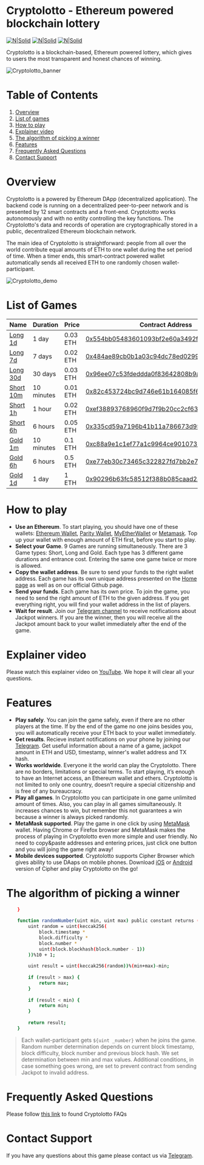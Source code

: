 # Cryptolotto - Ethereum powered blockchain lottery

[![N|Solid](https://github.com/cryptolotto/Cryptolotto/blob/master/Powered%20by%20ETH.png?raw=true)](https://www.ethereum.org) [![N|Solid](https://github.com/cryptolotto/Cryptolotto/blob/master/Made%20by%20Erde.png?raw=true)](https://t.me/erdegroup) [![N|Solid](https://github.com/cryptolotto/Cryptolotto/blob/master/Play%20Cryptolotto.png?raw=true)](https://cryptolotto.cc)

Cryptolotto is a blockchain-based, Ethereum powered lottery, which gives to users the most transparent and honest chances of winning.

![Cryptolotto_banner](https://github.com/cryptolotto/Cryptolotto/blob/master/GitHub%20banner.png?raw=true)
# Table of Contents
1. [Overview](#overview)
2. [List of games](#list-of-games)
3. [How to play](#how-to-play)
4. [Explainer video](#explainer-video)
5. [The algorithm of picking a winner](#the-algorithm-of-picking-a-winner)
6. [Features](#features)
7. [Frequently Asked Questions](#frequently-asked-questions)
8. [Contact Support](#contact-support)

# Overview
Cryptolotto is a powered by Ethereum DApp (decentralized application). The backend code is running on a decentralized peer-to-peer network and is presented by 12 smart contracts and a front-end. Cryptolotto works autonomously and with no entity controlling the key functions. The Cryptolotto's data and records of operation are cryptographically stored in a public, decentralized Ethereum blockchain network.

The main idea of Cryptolotto is straightforward: people from all over the world contribute equal amounts of ETH to one wallet during the set period of time. When a timer ends, this smart-contract powered wallet automatically sends all received ETH to one randomly chosen wallet-participant.

![Cryptolotto_demo](https://github.com/cryptolotto/Cryptolotto/blob/master/demo%20Cryptolotto.gif?raw=true)

# List of Games
| Name | Duration | Price |Contract Address |
| ------ | ------ | ------ | ------ |
| [Long 1d](https://www.cryptolotto.cc/en/long/1d) | 1 day | 0.03 ETH |[0x554bb05483601093bf2e60a3492f4e5438e0c6a7](https://etherscan.io/address/0x554bb05483601093bf2e60a3492f4e5438e0c6a7)|
| [Long 7d](https://www.cryptolotto.cc/en/long/7d) | 7 days | 0.02 ETH |[0x484ae89cb0b1a03c94dc78ed02999ef010c9f258](https://etherscan.io/address/0x484ae89cb0b1a03c94dc78ed02999ef010c9f258)|
| [Long 30d](https://www.cryptolotto.cc/en/long/30d)  | 30 days | 0.03 ETH |[0x96ee07c53fdeddda0f83642808b9a707744fd449](https://etherscan.io/address/0x96ee07c53fdeddda0f83642808b9a707744fd449)|
| [Short 10m](https://www.cryptolotto.cc/en/short/10m) | 10 minutes | 0.01 ETH |[0x82c453724bc9d746e61b164085f60752c595411b](https://etherscan.io/address/0x82c453724bc9d746e61b164085f60752c595411b)|
| [Short 1h](https://www.cryptolotto.cc/en/short/1h) | 1 hour | 0.02 ETH |[0xef38893768960f9d7f9b20cc2cf63c7f6a113136](https://etherscan.io/address/0xef38893768960f9d7f9b20cc2cf63c7f6a113136)|
| [Short 6h](https://www.cryptolotto.cc/en/short/6h) | 6 hours | 0.05 ETH |[0x335cd59a7196b41b11a786673d95eff8355abef7](https://etherscan.io/address/0x335cd59a7196b41b11a786673d95eff8355abef7)|
| [Gold 1m](https://www.cryptolotto.cc/en/gold/10m)  | 10 minutes | 0.1 ETH |[0xc88a9e1c1ef77a1c9964ce9010734ad553c6f2f1](https://etherscan.io/address/0xc88a9e1c1ef77a1c9964ce9010734ad553c6f2f1)|
| [Gold 6h](https://www.cryptolotto.cc/en/gold/6h)  | 6 hours | 0.5 ETH |[0xe77eb30c73465c322827fd7bb2e73542a2eb2c96](https://etherscan.io/address/0xe77eb30c73465c322827fd7bb2e73542a2eb2c96)|
| [Gold 1d](https://www.cryptolotto.cc/en/gold/1d)  | 1 day | 1 ETH |[0x90296b63fc58512f388b085caad23e1c4845e11e](https://etherscan.io/address/0x90296b63fc58512f388b085caad23e1c4845e11e)|

# How to play
  - **Use an Ethereum**. To start playing, you should have one of these wallets: [Ethereum Wallet](https://github.com/ethereum/mist/releases), [Parity Wallet](https://www.parity.io), [MyEtherWallet](https://www.myetherwallet.com) or [Metamask](https://metamask.io). Top up your wallet with enough amount of ETH first, before you start to play.
  - **Select your Game**. 9 Games are running simultaneously. There are 3 Game types: Short, Long and Gold. Each type has 3 different game durations and entrance cost. Entering the same one game twice or more is allowed.
  - **Copy the wallet address**. Be sure to send your funds to the right wallet address. Each game has its own unique address presented on the [Home page](https://cryptolotto.cc) as well as on our official Github page.
  - **Send your funds**. Each game has its own price. To join the game, you need to send the right amount of ETH to the given address. If you get everything right, you will find your wallet address in the list of players.
  - **Wait for result**. Join our [Telegram channel](https://t.me/cryptolottoresults) to receive notifications about Jackpot winners. If you are the winner, then you will receive all the Jackpot amount back to your wallet immediately after the end of the game.

# Explainer video
Please watch this explainer video on [YouTube](https://youtu.be/ma2KYqmsdhQ). We hope it will clear all your questions.

# Features
  - **Play safely**. You can join the game safely, even if there are no other players at the time. If by the end of the game no one joins besides you, you will automatically receive your ETH back to your wallet immediately.
  - **Get results**. Recieve instant notifications on your phone by joining our [Telegram](https://www.t.me/cryptolottoresults). Get useful information about a name of a game, jackpot amount in ETH and USD, timestamp, winner's wallet address and TX hash.
  - **Works worldwide**. Everyone it the world can play the Cryptolotto. There are no borders, limitations or special terms. To start playing, it’s enough to have an Internet access, an Ethereum wallet and ethers. Cryptolotto is not limited to only one country, doesn’t require a special citizenship and is free of any bureaucracy.
  - **Play all games**. In Cryptolotto you can participate in one game unlimited amount of times. Also, you can play in all games simultaneously. It increases chances to win, but remember this not guarantees a win because a winner is always picked randomly. 
  - **MetaMask supported**. Play the game in one click by using [MetaMask](https://metamask.io) wallet. Having Chrome or Firefox browser and MetaMask makes the process of playing in Cryptolotto even more simple and user friendly. No need to copy&paste addresses and entering prices, just click one button and you will joing the game right away! 
  - **Mobile devices supported**. Cryptolotto supports Cipher Browser which gives ability to use DAaps on mobile phones. Download [iOS](https://itunes.apple.com/app/cipher-browser-for-ethereum/id1294572970?ls=1&mt=8) or [Android](https://play.google.com/store/apps/details?id=com.cipherbrowser.cipher) version of Cipher and play Cryptolotto on the go!   

# The algorithm of picking a winner

```sh
    }
    
    function randomNumber(uint min, uint max) public constant returns (uint) {
        uint random = uint(keccak256(
            block.timestamp * 
            block.difficulty * 
            block.number *
            uint(block.blockhash(block.number - 1))
        ))%10 + 1;
       
        uint result = uint(keccak256(random))%(min+max)-min;
        
        if (result > max) {
            return max;
        }
        
        if (result < min) {
            return min;
        }
        
        return result;
    }
```
> Each wallet-participant gets `${uint _number}` when he joins the game. Random number determination depends on current block timestamp, block difficulty, block number and previous block hash. We set determination between min and max values. Additional conditions, in case something goes wrong, are set to prevent contract from sending Jackpot to invalid address.  

# Frequently Asked Questions
Please follow [this link](cryptolotto.cc/en/faq) to found Cryptolotto FAQs

# Contact Support
If you have any questions about this game please contact us via [Telegram](https://t.me/cryptolotto_support).

